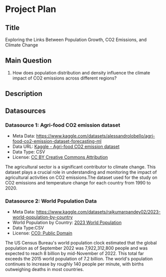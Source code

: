 # Project Plan

## Title
Exploring the Links Between Population Growth, CO2 Emissions, and Climate Change

## Main Question
1. How does population distribution and density influence the climate impact of CO2 emissions across different regions?


## Description

<!-- will update later-->

## Datasources

### Datasource 1: Agri-food CO2 emission dataset
* Meta Data: https://www.kaggle.com/datasets/alessandrolobello/agri-food-co2-emission-dataset-forecasting-ml
* Data URL: [Kaggle - Agri-food CO2 emission dataset]( https://www.kaggle.com/datasets/alessandrolobello/agri-food-co2-emission-dataset-forecasting-ml )
* Data Type: CSV
* License: [CC BY Creative Commons Attribution]( https://creativecommons.org/publicdomain/zero/1.0/ )

The agricultural sector is a significant contributor to climate change. This dataset plays a crucial role in understanding and monitoring the impact of agricultural activities on CO2 emissions.The dataset used for the study on CO2 emissions and temperature change for each country from 1990 to 2020.


### Datasource 2: World Population Data
* Meta Data: https://www.kaggle.com/datasets/rajkumarpandey02/2023-world-population-by-country
* World Population by Country: [2023 World Population](https://www.kaggle.com/datasets/rajkumarpandey02/2023-world-population-by-country)
* Data Type:CSV
* License: [CC0: Public Domain](https://creativecommons.org/publicdomain/zero/1.0/ )

The US Census Bureau's world population clock estimated that the global population as of September 2022 was 7,922,312,800 people and was expected to reach 8 billion by mid-November of 2022. This total far exceeds the 2015 world population of 7.2 billion. The world's population continues to increase by roughly 140 people per minute, with births outweighing deaths in most countries.


